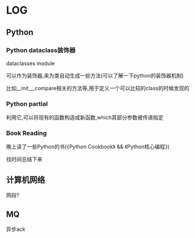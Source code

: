 # LOG

## Python

### Python dataclass装饰器

dataclasses module

可以作为装饰器,来为类自动生成一些方法(可以了解一下python的装饰器机制)

比如__init__,compare相关的方法等,用于定义一个可以比较的class的时候发现的

### Python partial

利用它,可以将现有的函数构造成新函数,which其部分参数被传递指定

### Book Reading

晚上读了一些Python的书(《Python Cookbook》 && 《Python核心编程》)

找时间总结下来

## 计算机网络

网段?

## MQ

异步ack
